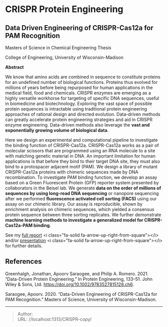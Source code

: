 # CRISPR Protein Engineering

## Data Driven Engineering of CRISPR-Cas12a for PAM Recognition
Masters of Science in Chemical Engineering Thesis

College of Engineering, University of Wisconsin-Madison

**Abstract**

We know that amino acids are combined in sequence to constitute proteins for an undefined number of biological functions. Proteins thus evolved for millions of years before being repurposed for human applications in the medical field, food and chemicals. CRISPR enzymes are emerging as a highly versatile workhorse for targeting of specific DNA sequences, useful in biomedicine and biotechnology. Exploring the vast space of possible protein sequences is intractable using traditional protein engineering approaches of rational design and directed evolution. Data-driven methods can greatly accelerate protein engineering strategies and aid in CRISPR enzyme engineering. Data-driven methods also leverage the **vast and exponentially growing volume of biological data**. 

Here we design an experimental and computational pipeline to investigate the binding function of CRISPR-Cas12a. CRISPR-Cas12a works as a pair of molecular scissors that are programmed using an RNA molecule to a site with matching genetic material in DNA. An important limitation for human applications is that before they bind to their target DNA site, they must also bind to a protospacer adjacent motif (PAM). We design a library of mutant CRISPR-Cas12a proteins with chimeric sequences made by DNA recombination. To investigate PAM binding function, we develop an assay based on a Green Fluorescent Protein (GFP) reporter system presented by collaborators in the Beisel lab. We generate **data on the order of millions of sequences by using long-read DNA sequencing** or nanopore sequencing after we performed **fluorescence activated cell sorting (FACS)** using our assay on our chimeric library. Our assay is reproducible, shown by enrichment analysis on chimeric sequences, which yielded a consensus protein sequence between three sorting replicates. We further demonstrate **machine learning methods to investigate a generalized model for CRISPR-Cas12a-PAM binding**.

See my [full report](/docs/MS-Apoorv-Final.pdf) &lt;i class=&#34;fa-solid fa-arrow-up-right-from-square&#34;&gt;&lt;/i&gt; and/or [presentation](/docs/MS-Apoorv-Final.pptx) &lt;i class=&#34;fa-solid fa-arrow-up-right-from-square&#34;&gt;&lt;/i&gt; for further details.

## References

Greenhalgh, Jonathan, Apoorv Saraogee, and Philip A. Romero. 2021. “Data-Driven Protein Engineering.” In Protein Engineering, 133–51. John Wiley &amp; Sons, Ltd. https://doi.org/10.1002/9783527815128.ch6.

Saraogee, Apoorv. 2020. “Data-Driven Engineering of CRISPR-Cas12a for PAM Recognition.” Masters of Science, University of Wisconsin-Madison.


---

> Author:   
> URL: //localhost:1313/CRISPR-copy/  

